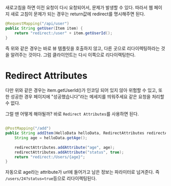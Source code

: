 새로고침을 하면 이전 요청이 다시 요청되어서, 문제가 발생할 수 있다.
따라서 웹 페이지 새로 고침이 문제가 되는 경우는 
return값에 redirect를 명시해주면 된다.
```java
@RequestMapping("/api/user")
public String getUser(Item item) {
	return "redirect:/user" + item.getUserId();
}
```
즉 위와 같은 경우는 바로 뷰 템플릿을 호출하지 않고, 다른 곳으로 리다이렉팅하라는 것을 알려주는 것이다.
그럼 클라이언트는 다시 이쪽으로 리다이렉팅한다.


# Redirect Attributes
다만 위와 같은 경우는 
item.getUserId()가 인코딩 되어 있지 않아 위험할 수 있고, 
또한 성공한 경우 페이지에 "성공했습니다"라는 메세지를 띄워주세요 같은 요청을 처리할 수 없다.

그럴 땐 어떻게 해야될까?
바로 `Redirect Attributes`를 사용하면 된다.
```java
  
@PostMapping("/add")  
public String addItem(HelloData helloData, RedirectAttributes redirectAttributes) {  
    String age = helloData.getAge();  
  
    redirectAttributes.addAttribute("age", age);  
	redirectAttributes.addAttribute("status", true);
    return "redirect:/Users/{age}";  
}
```
자동으로 age라는 attribute가 url에 들어가고 남은 정보는 파라미터로 넘겨준다.
즉 `/users/24?status=true`등으로 리다이렉팅된다.
